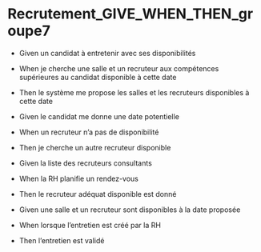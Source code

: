# Recrutement_GIVE_WHEN_THEN_groupe7

- Given un candidat à entretenir avec ses disponibilités
- When je cherche une salle et un recruteur aux compétences supérieures au candidat disponible à cette date
- Then le système me propose les salles et les recruteurs disponibles à cette date

- Given le candidat me donne une date potentielle
- When un recruteur n’a pas de disponibilité
- Then je cherche un autre recruteur disponible

- Given la liste des recruteurs consultants
- When la RH planifie un rendez-vous
- Then le recruteur adéquat disponible est donné

- Given une salle et un recruteur sont disponibles à la date proposée
- When lorsque l’entretien est créé par la RH
- Then l’entretien est validé
